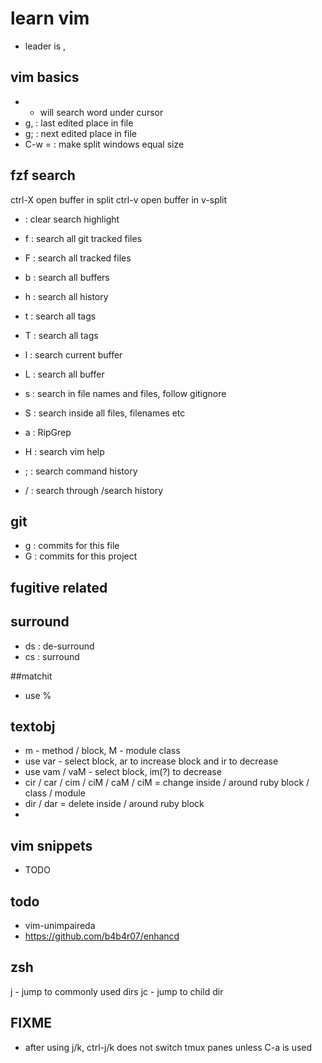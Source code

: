# learn vim

- leader is ,

## vim basics
- * will search word under cursor
- g, : last edited place in file
- g; : next edited place in file
- C-w = : make split windows equal size

## fzf search
ctrl-X open buffer in split 
ctrl-v open buffer in v-split 
- <Leader> <SPACE> : clear search highlight
- <Leader> f : search all git tracked files
- <Leader> F : search all tracked files
- <Leader> b : search all buffers
- <Leader> h : search all history
- <Leader> t : search all tags 
- <Leader> T : search all tags 

- <Leader> l : search current buffer
- <Leader> L : search all buffer

- <Leader> s : search in file names and files, follow gitignore
- <Leader> S : search inside all files, filenames etc
- <Leader> a : RipGrep 

- <Leader> H : search vim help

- <Leader> ; : search command history
- <Leader> / : search through /search history

## git
- <Leader> g : commits for this file
- <Leader> G : commits for this project

## fugitive related

## surround
- ds : de-surround
- cs : surround

##matchit
- use %

## textobj
- m - method / block, M - module class
- use var - select block, ar to increase block and ir to decrease
- use vam / vaM - select block, im(?) to decrease
- cir / car / cim / ciM / caM / ciM = change inside / around ruby block / class / module
- dir / dar = delete inside / around ruby block
- 

## vim snippets
- TODO

## todo
- vim-unimpaireda
- https://github.com/b4b4r07/enhancd

## zsh
j - jump to commonly used dirs
jc - jump to child dir

## FIXME
- after using j/k, ctrl-j/k does not switch tmux panes unless C-a is used
